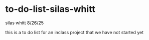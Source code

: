 # to-do-list-silas-whitt

silas whitt 8/26/25

this is a to do list for an inclass project that we have not started yet